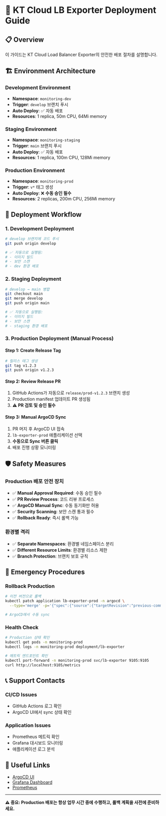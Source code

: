 # 🚀 KT Cloud LB Exporter Deployment Guide

## 📋 Overview
이 가이드는 KT Cloud Load Balancer Exporter의 안전한 배포 절차를 설명합니다.

## 🏗️ Environment Architecture

### Development Environment
- **Namespace**: `monitoring-dev`
- **Trigger**: `develop` 브랜치 푸시
- **Auto Deploy**: ✅ 자동 배포
- **Resources**: 1 replica, 50m CPU, 64Mi memory

### Staging Environment  
- **Namespace**: `monitoring-staging`
- **Trigger**: `main` 브랜치 푸시
- **Auto Deploy**: ✅ 자동 배포
- **Resources**: 1 replica, 100m CPU, 128Mi memory

### Production Environment
- **Namespace**: `monitoring-prod`
- **Trigger**: `v*` 태그 생성
- **Auto Deploy**: ❌ **수동 승인 필수**
- **Resources**: 2 replicas, 200m CPU, 256Mi memory

## 🔄 Deployment Workflow

### 1. Development Deployment
```bash
# develop 브랜치에 코드 푸시
git push origin develop

# ✅ 자동으로 실행됨:
# - 이미지 빌드
# - 보안 스캔
# - dev 환경 배포
```

### 2. Staging Deployment
```bash
# develop → main 병합
git checkout main
git merge develop
git push origin main

# ✅ 자동으로 실행됨:
# - 이미지 빌드  
# - 보안 스캔
# - staging 환경 배포
```

### 3. Production Deployment (Manual Process)

#### Step 1: Create Release Tag
```bash
# 릴리스 태그 생성
git tag v1.2.3
git push origin v1.2.3
```

#### Step 2: Review Release PR
1. GitHub Actions가 자동으로 `release/prod-v1.2.3` 브랜치 생성
2. Production manifest 업데이트 PR 생성됨
3. **⚠️ PR 검토 및 승인 필수**

#### Step 3: Manual ArgoCD Sync
1. PR 머지 후 ArgoCD UI 접속
2. `lb-exporter-prod` 애플리케이션 선택
3. **수동으로 Sync 버튼 클릭**
4. 배포 진행 상황 모니터링

## 🛡️ Safety Measures

### Production 배포 안전 장치
- ✅ **Manual Approval Required**: 수동 승인 필수
- ✅ **PR Review Process**: 코드 리뷰 프로세스
- ✅ **ArgoCD Manual Sync**: 수동 동기화만 허용
- ✅ **Security Scanning**: 보안 스캔 통과 필수
- ✅ **Rollback Ready**: 즉시 롤백 가능

### 환경별 격리
- ✅ **Separate Namespaces**: 환경별 네임스페이스 분리
- ✅ **Different Resource Limits**: 환경별 리소스 제한
- ✅ **Branch Protection**: 브랜치 보호 규칙

## 🚨 Emergency Procedures

### Rollback Production
```bash
# 이전 버전으로 롤백
kubectl patch application lb-exporter-prod -n argocd \
  --type='merge' -p='{"spec":{"source":{"targetRevision":"previous-commit-hash"}}}'

# ArgoCD에서 수동 sync
```

### Health Check
```bash
# Production 상태 확인
kubectl get pods -n monitoring-prod
kubectl logs -n monitoring-prod deployment/lb-exporter

# 메트릭 엔드포인트 확인
kubectl port-forward -n monitoring-prod svc/lb-exporter 9105:9105
curl http://localhost:9105/metrics
```

## 📞 Support Contacts

### CI/CD Issues
- GitHub Actions 로그 확인
- ArgoCD UI에서 sync 상태 확인

### Application Issues  
- Prometheus 메트릭 확인
- Grafana 대시보드 모니터링
- 애플리케이션 로그 분석

## 🔗 Useful Links
- [ArgoCD UI](https://argocd.yourdomain.com)
- [Grafana Dashboard](https://grafana.yourdomain.com)
- [Prometheus](https://prometheus.yourdomain.com)

---
**⚠️ 중요: Production 배포는 항상 업무 시간 중에 수행하고, 롤백 계획을 사전에 준비하세요.**